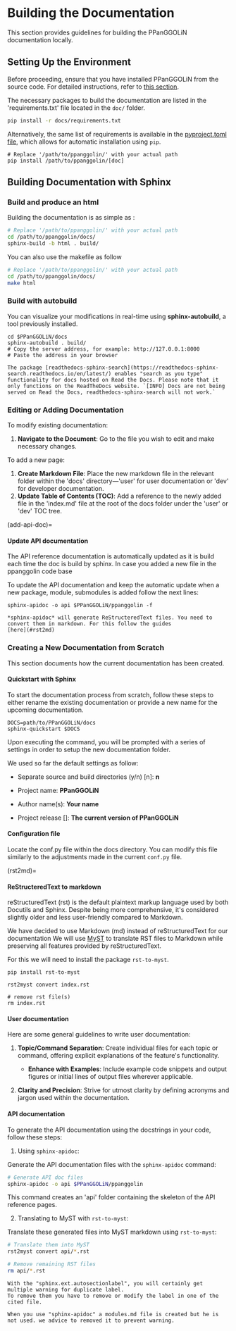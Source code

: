# Building the Documentation

This section provides guidelines for building the PPanGGOLiN documentation locally.

## Setting Up the Environment

Before proceeding, ensure that you have installed PPanGGOLiN from the source code. For detailed instructions, refer to [this section](../user/install.md#installing-from-source-code-github).

The necessary packages to build the documentation are listed in the 'requirements.txt' file located in the `doc/` folder.

```bash
pip install -r docs/requirements.txt
```

Alternatively, the same list of requirements is available in the [pyproject.toml file](../../pyproject.toml), which allows for automatic installation using `pip`.

```shell
# Replace '/path/to/ppanggolin/' with your actual path
pip install /path/to/ppanggolin/[doc]
```

## Building Documentation with Sphinx
### Build and produce an html

Building the documentation is as simple as :


```bash
# Replace '/path/to/ppanggolin/' with your actual path
cd /path/to/ppanggolin/docs/
sphinx-build -b html . build/
```
You can also use the makefile as follow


```bash
# Replace '/path/to/ppanggolin/' with your actual path
cd /path/to/ppanggolin/docs/
make html
```


### Build with autobuild 

You can visualize your modifications in real-time using **sphinx-autobuild**, a tool previously installed.

```shell
cd $PPanGGOLiN/docs
sphinx-autobuild . build/
# Copy the server address, for example: http://127.0.0.1:8000
# Paste the address in your browser
```

```{note}
The package [readthedocs-sphinx-search](https://readthedocs-sphinx-search.readthedocs.io/en/latest/) enables "search as you type" functionality for docs hosted on Read the Docs. Please note that it only functions on the ReadTheDocs website. `[INFO] Docs are not being served on Read the Docs, readthedocs-sphinx-search will not work.`
```

### Editing or Adding Documentation


To modify existing documentation:

1. **Navigate to the Document**: Go to the file you wish to edit and make necessary changes.

To add a new page:

1. **Create Markdown File**: Place the new markdown file in the relevant folder within the 'docs' directory—'user' for user documentation or 'dev' for developer documentation.
2. **Update Table of Contents (TOC)**: Add a reference to the newly added file in the 'index.md' file at the root of the docs folder under the 'user' or 'dev' TOC tree.



(add-api-doc)=
#### Update API documentation
The API reference documentation is automatically updated as it is build each time the doc is build by sphinx.
In case you added a new file in the ppanggolin code base 

To update the API documentation and keep the automatic update when a new package, module, submodules is added follow the
next lines:
```shell
sphinx-apidoc -o api $PPanGGOLiN/ppanggolin -f
```
```{note}
*sphinx-apidoc* will generate ReStructeredText files. You need to convert them in markdown. For this follow the guides 
[here](#rst2md)
```


### Creating a New Documentation from Scratch

This section documents how the current documentation has been created. 

#### Quickstart with Sphinx

To start the documentation process from scratch, follow these steps to either rename the existing documentation or provide a new name for the upcoming documentation.

```shell
DOCS=path/to/PPanGGOLiN/docs
sphinx-quickstart $DOCS
```

Upon executing the command, you will be prompted with a series of settings in order to setup the new documentation folder.

We used so far the default settings as follow:

- Separate source and build directories (y/n) [n]: **n**

-  Project name: **PPanGGOLiN**
-  Author name(s): **Your name**
-  Project release []: **The current version of PPanGGOLiN**



#### Configuration file

Locate the conf.py file within the docs directory. You can modify this file similarly to the adjustments made in the current `conf.py` file.

(rst2md)=
#### ReStructeredText to markdown

reStructuredText (rst) is the default plaintext markup language used by both Docutils and Sphinx. 
Despite being more comprehensive, it's considered slightly older and less user-friendly compared to Markdown.

We have decided to use Markdown (md) instead of reStructuredText for our documentation
We will use [MyST](https://mystmd.org/guide) to translate RST files to Markdown while preserving all features provided by reStructuredText.

For this we will need to install the package `rst-to-myst`.


```shell
pip install rst-to-myst

rst2myst convert index.rst

# remove rst file(s)
rm index.rst 
```

#### User documentation
Here are some general guidelines to write user documentation:

1. **Topic/Command Separation**: Create individual files for each topic or command, offering explicit explanations of the feature's functionality.
    - **Enhance with Examples**: Include example code snippets and output figures or initial lines of output files wherever applicable.

2. **Clarity and Precision**: Strive for utmost clarity by defining acronyms and jargon used within the documentation.


#### API documentation

To generate the API documentation using the docstrings in your code, follow these steps:

1. Using `sphinx-apidoc`:

Generate the API documentation files with the `sphinx-apidoc` command:

```bash
# Generate API doc files
sphinx-apidoc -o api $PPanGGOLiN/ppanggolin
```

This command creates an 'api' folder containing the skeleton of the API reference pages.

2. Translating to MyST with `rst-to-myst`:

Translate these generated files into MyST markdown using `rst-to-myst`:

```bash
# Translate them into MyST
rst2myst convert api/*.rst

# Remove remaining RST files
rm api/*.rst
```

```{tip}
With the "sphinx.ext.autosectionlabel", you will certainly get multiple warning for duplicate label. 
To remove them you have to remove or modify the label in one of the cited file.
```
```{tip}
When you use "sphinx-apidoc" a modules.md file is created but he is not used. we advice to removed it to prevent warning.
```